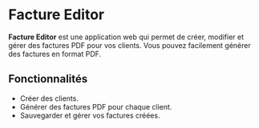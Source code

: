 # Facture Editor

**Facture Editor** est une application web qui permet de créer, modifier et gérer des factures PDF pour vos clients. Vous pouvez facilement générer des factures en format PDF.

## Fonctionnalités

- Créer des clients.
- Générer des factures PDF pour chaque client.
- Sauvegarder et gérer vos factures créées.
